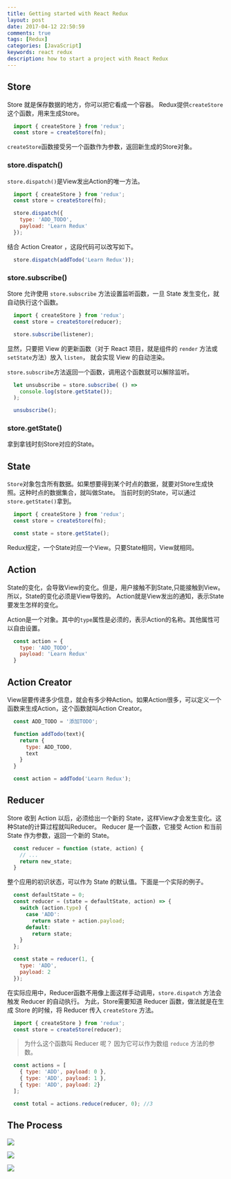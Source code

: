 ```yaml
---
title: Getting started with React Redux
layout: post
date: 2017-04-12 22:50:59
comments: true
tags: [Redux]
categories: [JavaScript]
keywords: react redux
description: how to start a project with React Redux
---
```


## Store

Store 就是保存数据的地方，你可以把它看成一个容器。
Redux提供`createStore`这个函数，用来生成Store。

```JavaScript
  import { createStore } from 'redux';
  const store = createStore(fn);

```

`createStore`函数接受另一个函数作为参数，返回新生成的Store对象。

### store.dispatch()

`store.dispatch()`是View发出Action的唯一方法。

```JavaScript
  import { createStore } from 'redux';
  const store = createStore(fn);

  store.dispatch({
    type: 'ADD_TODO',
    payload: 'Learn Redux'
  });

```

结合 Action Creator ，这段代码可以改写如下。
```JavaScript
  store.dispatch(addTodo('Learn Redux'));
```

<!-- more -->

### store.subscribe()

Store 允许使用 `store.subscribe` 方法设置监听函数，一旦 State 发生变化，就自动执行这个函数。

```JavaScript
  import { createStore } from 'redux';
  const store = createStore(reducer);

  store.subscribe(listener);
```

显然，只要把 View 的更新函数（对于 React 项目，就是组件的 `render` 方法或 `setState`方法）放入 `listen`，
就会实现 View 的自动渲染。

`store.subscribe`方法返回一个函数，调用这个函数就可以解除监听。

```JavaScript
  let unsubscribe = store.subscribe( () =>
    console.log(store.getState());
  );

  unsubscribe();
```

### store.getState()

  拿到拿钱时刻Store对应的State。

## State

`Store`对象包含所有数据。如果想要得到某个时点的数据，就要对Store生成快照。这种时点的数据集合，就叫做State。
当前时刻的State，可以通过`store.getState()`拿到。

```JavaScript
  import { createStore } from 'redux';
  const store = createStore(fn);

  const state = store.getState();
```

Redux规定，一个State对应一个View。只要State相同，View就相同。

## Action

State的变化，会导致View的变化。但是，用户接触不到State,只能接触到View。所以，State的变化必须是View导致的。
Action就是View发出的通知，表示State要发生怎样的变化。

Action是一个对象。其中的`type`属性是必须的，表示Action的名称。其他属性可以自由设置。
```JavaScript
  const action = {
    type: 'ADD_TODO',
    payload: 'Learn Redux'
  }
```

## Action Creator

View层要传递多少信息，就会有多少种Action。如果Action很多，可以定义一个函数来生成Action，这个函数就叫Action Creator。

```JavaScript
  const ADD_TODO = '添加TODO';

  function addTodo(text){
    return {
      type: ADD_TODO,
      text
    }
  }

  const action = addTodo('Learn Redux');
```

## Reducer

Store 收到 Action 以后，必须给出一个新的 State，这样View才会发生变化。这种State的计算过程就叫Reducer。
Reducer 是一个函数，它接受 Action 和当前 State 作为参数，返回一个新的 State。

```JavaScript
  const reducer = function (state, action) {
    // ...
    return new_state;
  }
```

整个应用的初识状态，可以作为 State 的默认值。下面是一个实际的例子。

```JavaScript
  const defaultState = 0;
  const reducer = (state = defaultState, action) => {
    switch (action.type) {
      case 'ADD':
        return state + action.payload;
      default:
        return state;
    }
  };

  const state = reducer(1, {
    type: 'ADD',
    payload: 2
  });
```

在实际应用中，Reducer函数不用像上面这样手动调用，`store.dispatch` 方法会触发 Reducer 的自动执行。
为此，Store需要知道 Reducer 函数，做法就是在生成 Store 的时候，将 Reducer 传入 `createStore` 方法。

```JavaScript
  import { createStore } from 'redux';
  const store = createStore(reducer);
```

> 为什么这个函数叫 Reducer 呢？ 因为它可以作为数组 `reduce` 方法的参数。

```JavaScript
  const actions = [
    { type: 'ADD', payload: 0 },
    { type: 'ADD', payload: 1 },
    { type: 'ADD', payload: 2}
  ];

  const total = actions.reduce(reducer, 0); //3
```

## The Process

![](/images/getting-started-with-react-redux/redux-react.jpg)

![](/images/getting-started-with-react-redux/redux_flowchart.png)

![](/images/getting-started-with-react-redux/react-redux-introduction.jpg)
